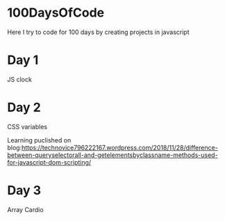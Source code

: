 # 100DaysOfCode
Here I try to code for 100 days by creating projects in javascript

# Day 1
JS clock

# Day 2
CSS variables

Learning puclished on blog:https://technovice796222167.wordpress.com/2018/11/28/difference-between-queryselectorall-and-getelementsbyclassname-methods-used-for-javascript-dom-scripting/

# Day 3
Array Cardio
